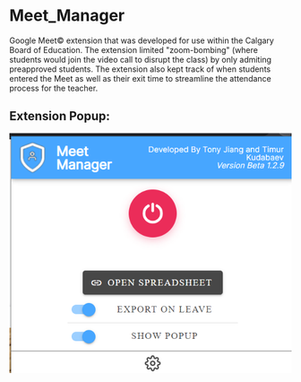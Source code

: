 # Meet_Manager

Google Meet© extension that was developed for use within the Calgary Board of Education. The extension limited "zoom-bombing" (where students would join the video call to disrupt the class) by only admiting preapproved students. The extension also kept track of when students entered the Meet as well as their exit time to streamline the attendance process for the teacher. 

## Extension Popup:
![alt text](https://github.com/Tony-j77/Meet_Manager/blob/main/unknown.png)
